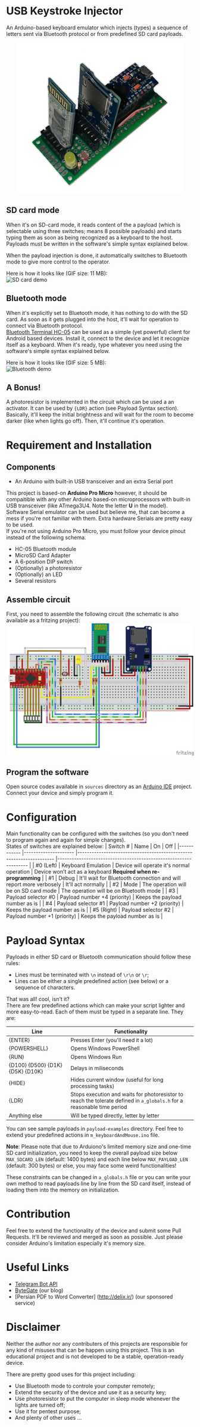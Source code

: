 # USB Keystroke Injector
An Arduino-based keyboard emulator which injects (types) a sequence of letters sent via Bluetooth protocol or from predefined SD card payloads.
<p align="center">
<img src="https://raw.githubusercontent.com/AmirrezaNasiri/usb-keystroke-injector/master/assets/USB-Keystroke-Injector.png" width="450">
</p>

## SD card mode
When it's on SD-card mode, it reads content of the a payload (which is selectable using three switches; means 8 possible payloads) and starts typing them as soon as being recognized as a keyboard to the host.
Payloads must be written in the software's simple syntax explained below.

When the payload injection is done, it automatically switches to Bluetooth mode to give more control to the operator.

Here is how it looks like (GIF size: 11 MB):  
![SD card demo](assets/sd-card-mode-demo.gif)

## Bluetooth mode
When it's explicitly set to Bluetooth mode, it has nothing to do with the SD card. As soon as it gets plugged into the host, it'll wait for operation to connect via Bluetooth protocol.  
[Bluetooth Terminal HC-05](https://play.google.com/store/apps/details?id=project.bluetoothterminal) can be used as a simple (yet powerful) client for Android based devices. Install it, connect to the device and let it recognize itself as a keyboard. When it's ready, type whatever you need using the software's simple syntax explained below.

Here is how it looks like (GIF size: 5 MB):  
![Bluetooth demo](assets/bluetooth-mode-demo.gif)

## A Bonus!
A photoresistor is implemented in the circuit which can be used a an activator. It can be used by `{LDR}` action (see Payload Syntax section).
Basically, it'll keep the initial brightness and will wait for the room to become darker (like when lights go off). Then, it'll continue it's operation.


# Requirement and Installation

## Components
* An Arduino with built-in USB transceiver and an extra Serial port 


This project is based-on **Arduino Pro Micro** however, it should be compaitible with any other Arduino based-on microprocessors with built-in USB transceiver (like ATmega3U4. Note the letter **U** in the model).  
Software Serial emulator can be used but believe me, that can become a mess if you're not familiar with them. Extra hardware Serials are pretty easy to be used.  
If you're not using Arduino Pro Micro, you must follow your device pinout instead of the following schema.

* HC-05 Bluetooth module
* MicroSD Card Adapter
* A 6-position DIP switch
* (Optionally) a photoresistor
* (Optionally) an LED 
* Several resistors

## Assemble circuit
First, you need to assemble the following circuit (the schematic is also available as a fritzing project):  
![Schematic](schematic/USB-Keystroke-Injector.png)

## Program the software
Open source codes available in `sources` directory as an [Arduino IDE](https://www.arduino.cc/en/Main/Software) project. Connect your device and simply program it.

# Configuration
Main functionality can be configured with the switches (so you don't need to program again and again for simple changes).  
States of switches are explained below:
| Switch #   	| Name                	| On                                                                 	| Off                                                             	|
|------------	|---------------------	|--------------------------------------------------------------------	|-----------------------------------------------------------------	|
| #0 (Left)  	| Keyboard Emulation  	| Device will operate it's normal operation                          	| Device won't act as a keyboard **Required when re-programming** 	|
| #1         	| Debug               	| It'll wait for Bluetooth connection and will report more verbosely 	| It'll act normally                                              	|
| #2         	| Mode                	| The operation will be on SD card mode                              	| The operation will be on Bluetooth mode                         	|
| #3         	| Payload selector #0 	| Payload number +4 (priority)                                       	| Keeps the payload number as is                                  	|
| #4         	| Payload selector #1 	| Payload number +2 (priority)                                       	| Keeps the payload number as is                                  	|
| #5 (Right) 	| Payload selector #2 	| Payload number +1 (priority)                                       	| Keeps the payload number as is                                  	|



# Payload Syntax

Payloads in either SD card or Bluetooth communication should follow these rules:
* Lines must be terminated with `\n` instead of `\r\n` or `\r`;
* Lines can be either a single predefined action (see below) or a sequence of characters.

That was all! cool, isn't it?  
There are few predefined actions which can make your script lighter and more easy-to-read. Each of them must be typed in a separate line. They are:

| Line                             	| Functionality                                                                                                           	|
|----------------------------------	|-------------------------------------------------------------------------------------------------------------------------	|
| {ENTER}                          	| Presses Enter (you'll need it a lot)                                                                                    	|
| {POWERSHELL}                     	| Opens Windows PowerShell                                                                                                	|
| {RUN}                            	| Opens Windows Run                                                                                                       	|
| {D100} {D500} {D1K} {D5K} {D10K} 	| Delays in miliseconds                                                                                                   	|
| {HIDE}                           	| Hides current window (useful for long processing tasks)                                                                 	|
| {LDR}                            	| Stops execution and waits for photoresistor to reach the tolerate defined in `a_globals.h` for a reasonable time period 	|
| Anything else                    	| Will be typed directly, letter by letter                                                                                	|

You can see sample payloads in `payload-examples` directory.
Feel free to extend your predefined actions in `m_keyboardAndMouse.ino` file.


**Note**: Please note that due to Arduiono's limited memory size and one-time SD card initialization, you need to keep the overall payload size below `MAX_SDCARD_LEN` (default: 1400 bytes) and each line below `MAX_PAYLOAD_LEN` (default: 300 bytes) or else, you may face some weird functionalities!

These constraints can be changed in `a_globals.h` file or you can write your own method to read payloads line by line from the SD card itself, instead of loading them into the memory on initialization.

# Contribution
Feel free to extend the functionality of the device and submit some Pull Requests. It'll be reviewed and merged as soon as possible. Just please consider Arduino's limitation especially it's memory size.

# Useful Links
* [Telegram Bot API](https://core.telegram.org/bots/api)
* [ByteGate](https://bytegate.ir/) (our blog)
* [Persian PDF to Word Converter] (http://delix.ir/) (our sponsored service)

# Disclaimer
Neither the author nor any contributers of this projects are responsible for any kind of misuses that can be happen using this project. This is an educational project and is not developed to be a stable, operation-ready device.

There are pretty good uses for this project including:
* Use Bluetooth mode to controle your computer remotely;
* Extend the security of the device and use it as a security key;
* Use photoresistor to put the computer in sleep mode whenever the lights are turned off;
* Use it for pentest purpose;
* And plenty of other uses ...
